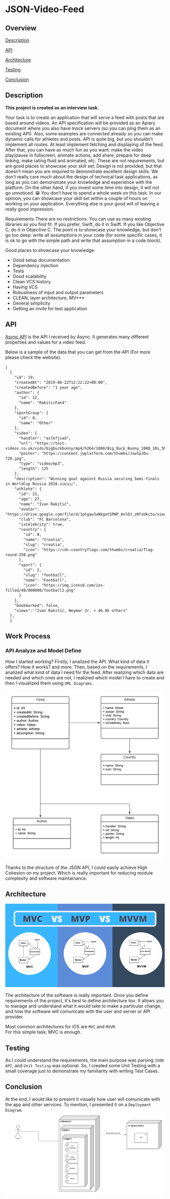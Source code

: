 # JSON-Video-Feed

## Overview
[Description](#description)

[API](#api)

[Architecture](#architecture)

[Testing](#testing)

[Conclusion](#conclusion)

## Description
**This project is created as an interview task.**

Your task is to create an application that will serve a feed with posts that are based around
videos. An API specification will be provided as an Apiary document where you also have
mock servers (so you can ping them as an existing API). Also, some examples are
connected already so you can make dynamic calls for athletes and posts.
API is quite big, but you shouldn’t implement all routes. At least implement fetching and
displaying of the feed. After that, you can have as much fun as you want: make the video
play/pause in fullscreen, animate actions, add share, prepare for deep linking, make rating
fluid and animated, etc. These are not requirements, but are good places to showcase your
skill set.
Design is not provided, but that doesn’t mean you are required to demonstrate excellent
design skills. We don’t really care much about the design of technical task applications, as
long as you can demonstrate your knowledge and experience with the platform. On the other
hand, if you invest some time into design, it will not go unnoticed. 😁
You don’t have to spend a whole week on this task. In our opinion, you can showcase your
skill set within a couple of hours on working on your application. Everything else is your good
will of leaving a really good impression.

Requirements
There are no restrictions. You can use as many existing libraries as you find fit.
If you prefer, Swift, do it in Swift. If you like Objective C, do it in Objective C.
The point is to showcase your knowledge, but don’t go too deep: write all assumptions in
your code (for some specific cases, it is ok to go with the simple path and write that
assumption in a code block).

Good places to showcase your knowledge:
- Good setup documentation
- Dependency injection
- Tests
- Good scalability
- Clean VCS history
- Having VCS
- Robustness of input and output parameters
- CLEAN, layer architecture, MV***
- General simplicity
- Getting an invite for test application

## API
<a href="https://technicaltaskapi.docs.apiary.io/#introduction/accepted-headers/accept-language">Async API</a> is the API I received by Async. It generates many different properties and values for a video feed.

Below is a sample of the data that you can get from the API (For more please check the website).
```
[
  {
    "id": 19,
    "createdAt": "2019-08-22T12:22:22+00:00",
    "createdBefore": "1 year ago",
    "author": {
      "id": 12,
      "name": "RakiticFan4"
    },
    "sportGroup": {
      "id": 8,
      "name": "Other"
    },
    "video": {
      "handler": "aslkfjsad",
      "url": "https://test-videos.co.uk/vids/bigbuckbunny/mp4/h264/1080/Big_Buck_Bunny_1080_10s_5MB.mp4",
      "poster": "https://content.jwplatform.com/thumbs/JxwtpJDu-720.jpg",
      "type": "video/mp3",
      "length": 125
    },
    "description": "Winning goal against Russia securing Semi-finals in WorldCup Russia 2018.🇭🇷🇷🇺",
    "athlete": {
      "id": 21,
      "age": 27,
      "name": "Ivan Rakitić",
      "avatar": "https://drive.google.com/file/d/1ptgaw3aNkgot5PWP_AnlOJ_zNfxUkcto/view",
      "club": "FC Barcelona",
      "isCelebrity": true,
      "country": {
        "id": 8,
        "name": "Croatia",
        "slug": "croatia",
        "icon": "https://cdn.countryflags.com/thumbs/croatia/flag-round-250.png"
      },
      "sport": {
        "id": 2,
        "slug": "football",
        "name": "Football",
        "icon": "https://img.icons8.com/ios-filled/48/000000/football2.png"
      }
    },
    "bookmarked": false,
    "views": "Ivan Rakitić, Neymar Jr. + 46.8k others"
  },
  ]
```
## Work Process
### API Analyze and Model Define
How I started working?
Firstly, I analized the API. What kind of data it offers? How it works? and more.
Then, based on the requirements, I analized what kind of data I need for the feed. After realizing which data are needed and which ones are not, I realizied which model I have to create and then I visualized them using `UML Diagrams`. 

<img src="UML-Diagram.png">

Thanks to the structure of the JSON API, I could easily achieve High Cohesion on my project. Which is really important for reducing module complexity and software maintainance. 

## Architecture

<img src="mvc-mvp-mvvm.png">

The architecture of the software is really important. Once you define requirements of the project, it's best to define architecture too. It allows you to manage and understand what it would take to make a particular change, and how the software will comunicate with the user and server or API provider.

Most common architectures for iOS are `MVC` and `MVVM`.<br>
For this simple task, MVC is enough.<br>

## Testing
As I could understand the requirements, the main purpose was parsing `JSON API`, and `Unit Testing` was optional. So, I created some Unit Testing with a small coverage just to demonstrate my familiarity with writing Test Cases.

## Conclusion
At the end, I would like to present it visually how user will comunicate with the app and other services. To mention, I presented it on a `Deployment Diagram`.
<img src="Depoyment-Diagram.png">

